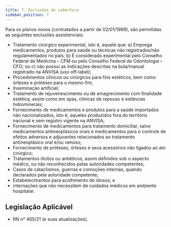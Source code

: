 ```yaml
---
title: 7. Exclusões de cobertura
sidebar_position: 7
---
```


Para os planos novos (contratados a partir de 02/01/1999), são permitidas as seguintes exclusões
assistenciais:

- Tratamento cirúrgico experimental, isto é, aquele que:
a) Emprega medicamentos, produtos para saúde ou técnicas não registrados/não regulamentados no país;
b) É considerado experimental pelo Conselho Federal de Medicina – CFM ou pelo Conselho Federal de Odontologia
– CFO; ou c) não possui as indicações descritas na bula/manual registrado na ANVISA (uso off-label);
- Procedimentos clínicos ou cirúrgicos para fins estéticos, bem como órteses e próteses para o mesmo fim;
- Inseminação artificial;
- Tratamento de rejuvenescimento ou de emagrecimento com finalidade estética, assim como em spas,
clínicas de repouso e estâncias hidrominerais;
- Fornecimento de medicamentos e produtos para a saúde importados não nacionalizados, isto é, aqueles
produzidos fora do território nacional e sem registro vigente na ANVISA;
- Fornecimento de medicamentos para tratamento domiciliar, salvo medicamentos antineoplásicos
orais e medicamentos para o controle de efeitos adversos e adjuvantes relacionados ao tratamento
antineoplásico oral e/ou venoso;
- Fornecimento de próteses, órteses e seus acessórios não ligados ao ato cirúrgico;
- Tratamentos ilícitos ou antiéticos, assim definidos sob o aspecto médico, ou não reconhecidos pelas
autoridades competentes;
- Casos de cataclismos, guerras e comoções internas, quando declarados pela autoridade competente;
- Estabelecimentos para acolhimento de idosos; e
- internações que não necessitem de cuidados médicos em ambiente hospitalar.

## Legislação Aplicável

- RN n° 465/21 (e suas atualizações).